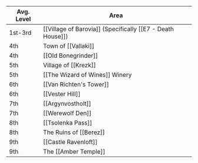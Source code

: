 | Avg. Level | Area                                                       |
| ---------- | ---------------------------------------------------------- |
| 1st-3rd    | [[Village of Barovia]] (Specifically [[E7 - Death House]]) |
| 4th        | Town of [[Vallaki]]                                        |
| 4th        | [[Old Bonegrinder]]                                        |
| 5th        | Village of [[Krezk]]                                       |
| 5th        | [[The Wizard of Wines]] Winery                             |
| 6th        | [[Van Richten's Tower]]                                    |
| 6th        | [[Vester Hill]]                                            |
| 7th        | [[Argynvostholt]]                                          |
| 7th        | [[Werewolf Den]]                                           |
| 8th        | [[Tsolenka Pass]]                                          |
| 8th        | The Ruins of [[Berez]]                                     |
| 9th        | [[Castle Ravenloft]]                                       |
| 9th        | The [[Amber Temple]]                                       |
